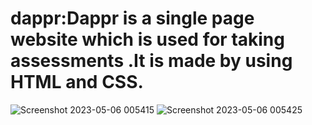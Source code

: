 # dappr:Dappr is a single page website which is used for taking assessments .It is made by using  HTML and CSS.
![Screenshot 2023-05-06 005415](https://user-images.githubusercontent.com/76212467/236551790-9932b9ae-df07-4771-9251-e718965cde91.png)
![Screenshot 2023-05-06 005425](https://user-images.githubusercontent.com/76212467/236551809-6b5bf299-deb2-402b-8cbe-1ec524de8124.png)

